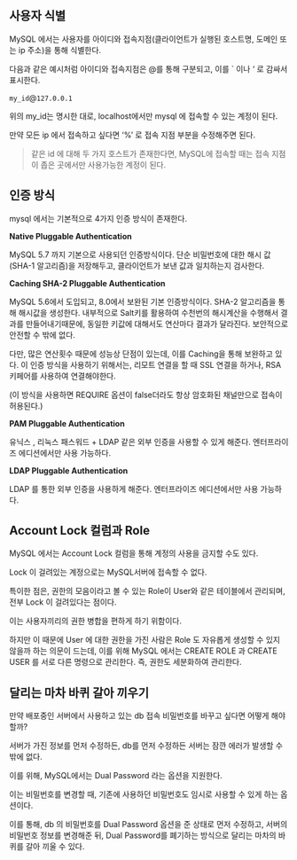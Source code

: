 

## 사용자 식별

MySQL 에서는 사용자를 아이디와 접속지점(클라이언트가 실행된 호스트명, 도메인 또는 ip 주소)을 통해 식별한다.

다음과 같은 예시처럼 아이디와 접속지점은 @를 통해 구분되고, 이를 ` 이나 ‘ 로 감싸서 표시한다.

`my_id`@`127.0.0.1`

위의 my_id는 명시한 대로, localhost에서만 mysql 에 접속할 수 있는 계정이 된다.

만약 모든 ip 에서 접속하고 싶다면 ‘%’ 로 접속 지점 부분을 수정해주면 된다.

> 같은 id 에 대해 두 가지 호스트가 존재한다면, MySQL에 접속할 때는 접속 지점이 좁은 곳에서만 사용가능한 계정이 된다.

## 인증 방식

mysql 에서는 기본적으로 4가지 인증 방식이 존재한다.

**Native Pluggable Authentication**

MySQL 5.7 까지 기본으로 사용되던 인증방식이다. 단순 비밀번호에 대한 해시 값(SHA-1 알고리즘)을 저장해두고, 클라이언트가 보낸 값과 일치하는지 검사한다.

**Caching SHA-2 Pluggable Authentication**

MySQL 5.6에서 도입되고, 8.0에서 보완된 기본 인증방식이다. SHA-2 알고리즘을 통해 해시값을 생성한다. 내부적으로 Salt키를 활용하여 수천번의 해시계산을 수행해서 결과를 만들어내기때문에, 동일한 키값에 대해서도 연산마다 결과가 달라진다. 보안적으로 안전할 수 밖에 없다.

다만, 많은 연산횟수 때문에 성능상 단점이 있는데, 이를 Caching을 통해 보완하고 있다. 이 인증 방식을 사용하기 위해서는, 리모트 연결을 할 때 SSL 연결을 하거나, RSA 키페어를 사용하여 연결해야한다.

(이 방식을 사용하면 REQUIRE 옵션이 false더라도 항상 암호화된 채널만으로 접속이 허용된다.)

**PAM Pluggable Authentication**

유닉스 , 리눅스 패스워드 + LDAP 같은 외부 인증을 사용할 수 있게 해준다. 엔터프라이즈 에디션에서만 사용 가능하다.

**LDAP Pluggable Authentication**

LDAP 를 통한 외부 인증을 사용하게 해준다. 엔터프라이즈 에디션에서만 사용 가능하다.

## Account Lock 컬럼과 Role

MySQL 에서는 Account Lock 컬럼을 통해 계정의 사용을 금지할 수도 있다.

Lock 이 걸려있는 계정으로는 MySQL서버에 접속할 수 없다.

특이한 점은, 권한의 모음이라고 볼 수 있는 Role이 User와 같은 테이블에서 관리되며, 전부 Lock 이 걸려있다는 점이다.

이는 사용자끼리의 권한 병합을 편하게 하기 위함이다.

하지만 이 때문에 User 에 대한 권한을 가진 사람은 Role 도 자유롭게 생성할 수 있지 않을까 하는 의문이 드는데, 이를 위해 MySQL 에서는 CREATE ROLE 과 CREATE USER 를 서로 다른 명령으로 관리한다. 즉, 권한도 세분화하여 관리한다.

## 달리는 마차 바퀴 갈아 끼우기

만약 배포중인 서버에서 사용하고 있는 db 접속 비밀번호를 바꾸고 싶다면 어떻게 해야할까?

서버가 가진 정보를 먼저 수정하든, db를 먼저 수정하든 서버는 잠깐 에러가 발생할 수 밖에 없다.

이를 위해, MySQL에서는 Dual Password 라는 옵션을 지원한다.

이는 비밀번호를 변경할 때, 기존에 사용하던 비밀번호도 임시로 사용할 수 있게 하는 옵션이다.

이를 통해, db 의 비밀번호를 Dual Password 옵션을 준 상태로 먼저 수정하고, 서버의 비밀번호 정보를 변경해준 뒤, Dual Password를 폐기하는 방식으로 달리는 마차의 바퀴를 갈아 끼울 수 있다.